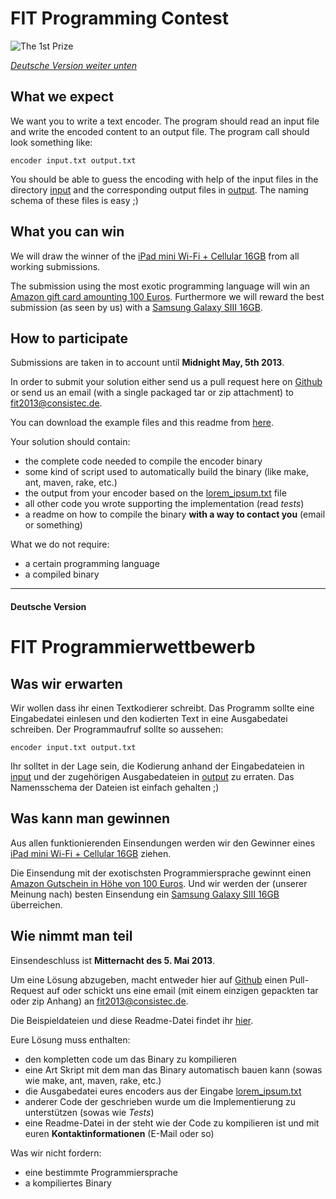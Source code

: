 # FIT Programming Contest

![The 1st Prize](http://images.apple.com/ipad-mini/overview/images/hero.jpg)

_[Deutsche Version weiter unten](#de)_

## What we expect

We want you to write a text encoder. The program should read an input file and write the encoded content to an output file. The program call should look something like:

    encoder input.txt output.txt

You should be able to guess the encoding with help of the input files in the directory [input](/input/) and the corresponding output files in [output](/output/). The naming schema of these files is easy ;)

## What you can win

We will draw the winner of the [iPad mini Wi-Fi + Cellular 16GB](http://www.apple.com/ipad-mini/overview/) from all working submissions.  
  
The submission using the most exotic programming language will win an [Amazon gift card amounting 100 Euros](http://www.amazon.de/gp/gc/). Furthermore we will reward the best submission (as seen by us) with a [Samsung Galaxy SIII 16GB](http://www.samsung.com/uk/consumer/mobile-devices/smartphones/android/GT-I9300MBDBTU).

## How to participate

Submissions are taken in to account until **Midnight May, 5th 2013**.  
  
In order to submit your solution either send us a pull request here on [Github](https://github.com/consistec/fit2013) or send us an email (with a single packaged tar or zip attachment) to [fit2013@consistec.de](mailto:fit2013@consistec.de).  
  
You can download the example files and this readme from [here](https://github.com/consistec/fit2013/archive/master.zip).  
  
Your solution should contain:

-  the complete code needed to compile the encoder binary
-  some kind of script used to automatically build the binary (like make, ant, maven, rake, etc.)
-  the output from your encoder based on the [lorem_ipsum.txt](/input/lorem_ipsum.txt) file
-  all other code you wrote supporting the implementation (read _tests_)
-  a readme on how to compile the binary **with a way to contact you** (email or something)  
  
What we do not require:

-  a certain programming language
-  a compiled binary

____
<a id="de"></a>
#### Deutsche Version

# FIT Programmierwettbewerb

## Was wir erwarten

Wir wollen dass ihr einen Textkodierer schreibt. Das Programm sollte eine Eingabedatei einlesen und den kodierten Text in eine Ausgabedatei schreiben. Der Programmaufruf sollte so aussehen:

    encoder input.txt output.txt

Ihr solltet in der Lage sein, die Kodierung anhand der Eingabedateien in [input](/input/) und der zugehörigen Ausgabedateien in [output](/output/) zu erraten. Das Namensschema der Dateien ist einfach gehalten ;)

## Was kann man gewinnen

Aus allen funktionierenden Einsendungen werden wir den Gewinner eines [iPad mini Wi-Fi + Cellular 16GB](http://www.apple.com/de/ipad-mini/overview/) ziehen.  
  
 Die Einsendung mit der exotischsten Programmiersprache gewinnt einen [Amazon Gutschein in Höhe von 100 Euros](http://www.amazon.de/gp/gc/). Und wir werden der (unserer Meinung nach) besten Einsendung ein [Samsung Galaxy SIII 16GB](http://www.samsung.com/de/consumer/mobile-device/mobilephones/smartphones/GT-I9300MBDDBT) überreichen.

## Wie nimmt man teil

Einsendeschluss ist **Mitternacht des 5. Mai 2013**.  
  
Um eine Lösung abzugeben, macht entweder hier auf [Github](https://github.com/consistec/fit2013) einen Pull-Request auf oder schickt uns eine email (mit einem einzigen gepackten tar oder zip Anhang) an [fit2013@consistec.de](mailto:fit2013@consistec.de). 
  
Die Beispieldateien und diese Readme-Datei findet ihr [hier](https://github.com/consistec/fit2013/archive/master.zip).   
  
Eure Lösung muss enthalten:

-  den kompletten code um das Binary zu kompilieren
-  eine Art Skript mit dem man das Binary automatisch bauen kann (sowas wie make, ant, maven, rake, etc.)
-  die Ausgabedatei eures encoders aus der Eingabe [lorem_ipsum.txt](/input/lorem_ipsum.txt)
-  anderer Code der geschrieben wurde um die Implementierung zu unterstützen (sowas wie _Tests_)
-  eine Readme-Datei in der steht wie der Code zu kompilieren ist und mit euren **Kontaktinformationen** (E-Mail oder so)

Was wir nicht fordern:

-  eine bestimmte Programmiersprache
-  a kompiliertes Binary